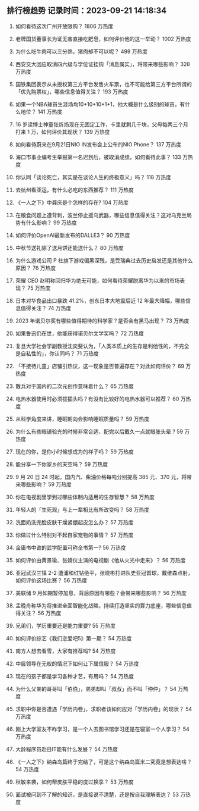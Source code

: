 
## 排行榜趋势 记录时间：2023-09-21 14:18:34
  
  1. 如何看待这次广州开放限购？ 1806 万热度
    
  2. 老牌国货董事长为证无害直接吃肥皂，如何评价他的这一举动？ 1002 万热度
    
  3. 为什么吃牛肉可以三分熟，猪肉却不可以呢？ 499 万热度
    
  4. 西安交大回应取消四六级与学位证挂钩「消息属实」，将带来哪些影响？ 328 万热度
    
  5. 国铁集团表示从未授权第三方平台发售火车票，也不可能给第三方平台所谓的「优先购票权」，哪些信息值得关注？ 193 万热度
    
  6. 如果一个NBA球员生涯场均10+10+10+1+1，他大概是什么级别的球员，有什么地位？ 141 万热度
    
  7. 16 岁读博士神童张炘炀现在无固定工作，卡里就剩几千块，父母每两三个月打来 1 万，如何评价其现状？ 139 万热度
    
  8. 如何看待蔚来在9月21日NIO IN发布会上公布的NIO Phone？ 137 万热度
    
  9. 海口市事业编考生举报第一名迟到后，被取消成绩，如何看待此事？ 133 万热度
    
  10. 你认同「谈论死亡，其实是在谈论人生的终极意义」吗？ 118 万热度
    
  11. 去杭州看亚运，有什么必吃的东西推荐？ 111 万热度
    
  12. 《一人之下》中龚庆是个怎样的存在? 104 万热度
    
  13. 在粮食问题上遭背刺，波兰停止援乌武器，哪些信息值得关注？这对乌克兰局势有什么影响？ 99 万热度
    
  14. 如何评价OpenAI最新发布的DALLE3？ 90 万热度
    
  15. 中秋节送礼除了送月饼还能送什么？ 80 万热度
    
  16. 为什么游戏公司 P 社旗下游戏偏黑深残，是受瑞典过去历史启发还是其他什么原因？ 76 万热度
    
  17. 荣耀 CEO 赵明称回归华为绝无可能，如何看待荣耀脱离华为以来的市场表现？ 75 万热度
    
  18. 日本对华食品出口暴跌 41.2%，创东日本大地震后近 12 年最大降幅，哪些信息值得关注？ 74 万热度
    
  19. 2023 年诺贝尔奖有哪些值得期待的科学家？是否会有黑马出现？ 73 万热度
    
  20. 如果鲁迅仍在世，他能获得诺贝尔文学奖吗？ 72 万热度
    
  21. 复旦大学社会学副教授沈奕斐认为，「人类本质上的生存是利他性的，不完全是自私性的」，你认同吗？ 71 万热度
    
  22. 「不接待儿童」店铺引热议，这一现象是否普遍存在？对此如何评价？ 69 万热度
    
  23. 散兵对于国内的二次元创作意味着什么？ 65 万热度
    
  24. 电热水器使用时必须拔插头吗？有没有比较好的电热水器可以推荐？ 60 万热度
    
  25. 从科学角度来讲，睡眠朝向会影响睡眠质量吗？ 59 万热度
    
  26. 为什么有些眼镜验光的时候非常合适，配完以后戴久一点就眼胀头晕  ? 59 万热度
    
  27. 现在的你，是你小时候想成为的样子吗？ 59 万热度
    
  28. 能分享一下你家乡的天空吗？ 59 万热度
    
  29. 9 月 20 日 24 时起，国内汽、柴油价格每吨分别提高 385 元、370 元，将带来哪些影响？ 59 万热度
    
  30. 你在电视剧里学到过哪些体制内适用的生存智慧？ 58 万热度
    
  31. 年轻人的「生死观」与上一辈相比有所改变吗？ 58 万热度
    
  32. 洗面奶洗完脸皮肤干燥紧绷起皮怎么办？ 57 万热度
    
  33. 你做过什么特别对不起自家宠物的事情？ 57 万热度
    
  34. 金庸书中谁的武学配置可称全书第一? 56 万热度
    
  35. 如何评价由黄景瑜、张婧仪主演的电视剧《他从火光中走来》？ 56 万热度
    
  36. 亚冠武汉三镇 2-2 遭浦和红钻绝平，张晓彬打进队史亚冠首球，戴维森点射，如何评价这场比赛？ 56 万热度
    
  37. 美联储 9 月如期暂停加息，背后原因有哪些？会带来哪些影响？ 56 万热度
    
  38. 孟晚舟称华为将推进全面智能化战略，持续打造坚实的算力底座，哪些信息值得关注？ 56 万热度
    
  39. 兄弟们，学历重要还是能力重要? 55 万热度
    
  40. 如何评价综艺《我们恋爱吧5》第一期？ 54 万热度
    
  41. 南方人想去看雪，大家有推荐吗? 54 万热度
    
  42. 中层领导在无权的情况下如何让下属信服？ 54 万热度
    
  43. 现在的孩子都是学习各种才艺，有用吗？ 54 万热度
    
  44. 为什么父亲的哥哥叫「伯伯」，弟弟却叫「叔叔」而不叫「仲仲」？ 54 万热度
    
  45. 求职中你是否遭遇「学历内卷」，求职者该如何应对「学历内卷」的现状？ 54 万热度
    
  46. 刚上大学室友不咋学习，是一个人去图书馆学习还是在寝室一个人学习？ 54 万热度
    
  47. 大龄程序员赴日IT能有什么发展？ 54 万热度
    
  48. 《一人之下》纳森岛篇终于完结了，可是这个纳森岛篇米二究竟是想表达啥？ 54 万热度
    
  49. 秋敏来袭，如何帮皮肤平稳的度过换季？ 53 万热度
    
  50. 面试被问到不了解的知识，是直接说不清楚，还是按自我理解表达？ 53 万热度
    